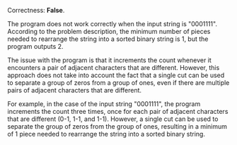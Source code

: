 Correctness: **False**.

The program does not work correctly when the input string is "0001111". According to the problem description, the minimum number of pieces needed to rearrange the string into a sorted binary string is 1, but the program outputs 2.

The issue with the program is that it increments the count whenever it encounters a pair of adjacent characters that are different. However, this approach does not take into account the fact that a single cut can be used to separate a group of zeros from a group of ones, even if there are multiple pairs of adjacent characters that are different.

For example, in the case of the input string "0001111", the program increments the count three times, once for each pair of adjacent characters that are different (0-1, 1-1, and 1-1). However, a single cut can be used to separate the group of zeros from the group of ones, resulting in a minimum of 1 piece needed to rearrange the string into a sorted binary string.